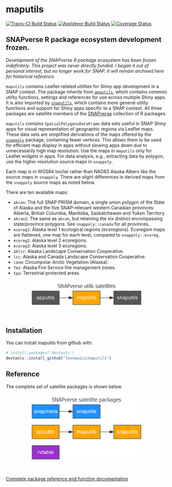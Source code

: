 
<!-- README.md is generated from README.Rmd. Please edit that file -->
maputils
========

[![Travis-CI Build Status](https://travis-ci.org/leonawicz/maputils.svg?branch=master)](https://travis-ci.org/leonawicz/maputils) [![AppVeyor Build Status](https://ci.appveyor.com/api/projects/status/github/leonawicz/maputils?branch=master&svg=true)](https://ci.appveyor.com/project/leonawicz/maputils) [![Coverage Status](https://img.shields.io/codecov/c/github/leonawicz/maputils/master.svg)](https://codecov.io/github/leonawicz/maputils?branch=master)

SNAPverse R package ecosystem development frozen.
-------------------------------------------------

*Development of the SNAPverse R package ecosystem has been frozen indefinitely. This project was never directly funded. I began it out of personal interest, but no longer work for SNAP. It will remain archived here for historical reference.*

`maputils` contains Leaflet-related utilities for Shiny app development in a SNAP context. The package inherits from [`apputils`](https://leonawicz.github.io/apputils/), which contains common utility functions, settings and references for use across multiple Shiny apps. It is also imported by [`snaputils`](https://leonawicz.github.io/snaputils/), which contains more general utility functions and support for Shiny apps specific to a SNAP context. All three packages are satellite members of the [SNAPverse](https://leonawicz.github.io/snapverse/) collection of R packages.

`maputils` contains `SpatialPolygonsDataFrame` data sets useful in SNAP Shiny apps for visual representation of geographic regions via Leaflet maps. These data sets are simplified derivations of the maps offered by the [`snappoly`](https://leonawicz.github.io/snappoly/) package, containing fewer vertices. This allows them to be used for efficient map display in apps without slowing apps down due to unnecessarily high map resolution. Use the maps in `maputils` only for Leaflet widgets in apps. For data analysis, e.g., extracting data by polygon, use the higher resolution source maps in `snappoly`.

Each map is in WGS84 lon/lat rather than NAD83 Alaska Albers like the source maps in `snappoly`. There are slight differences in derived maps from the `snappoly` source maps as noted below.

There are ten available maps:

-   `akcan`: The full SNAP PRISM domain, a single union polygon of the State of Alaska and the five SNAP-relevant western Canadian provinces: Alberta, British Columbia, Manitoba, Saskatchewan and Yukon Territory.
-   `akcan2`: The same as `akcan`, but retaining the six distinct encompassing state/province polygons. See `snappoly::canada` for all provinces.
-   `ecoreg1`: Alaska level 1 ecological regions (ecoregions). Ecoregion maps are flattened, one map for each level, compared to `snappoly::ecoreg`.
-   `ecoreg2`: Alaska level 2 ecoregions.
-   `ecoreg3`: Alaska level 3 ecoregions.
-   `aklcc`: Alaska Landscape Conservation Cooperative.
-   `lcc`: Alaska and Canada Landscape Conservation Cooperative.
-   `cavm`: Circumpolar Arctic Vegetation (Alaska).
-   `fmz`: Alaska Fire Service fire management zones.
-   `tpa`: Terrestrial protected areas.

<p style="text-align:center;">
<img src="man/figures/sv_satellites_utils_map.png" width=350>
</p>
<br>

Installation
------------

You can install maputils from github with:

``` r
# install.packages('devtools')
devtools::install_github("leonawicz/maputils")
```

Reference
---------

The complete set of satellite packages is shown below.

<p style="text-align:center;">
<img src="man/figures/sv_satellites_all.png" width=350>
</p>
<br>

[Complete package reference and function documentation](https://leonawicz.github.io/maputils/)
